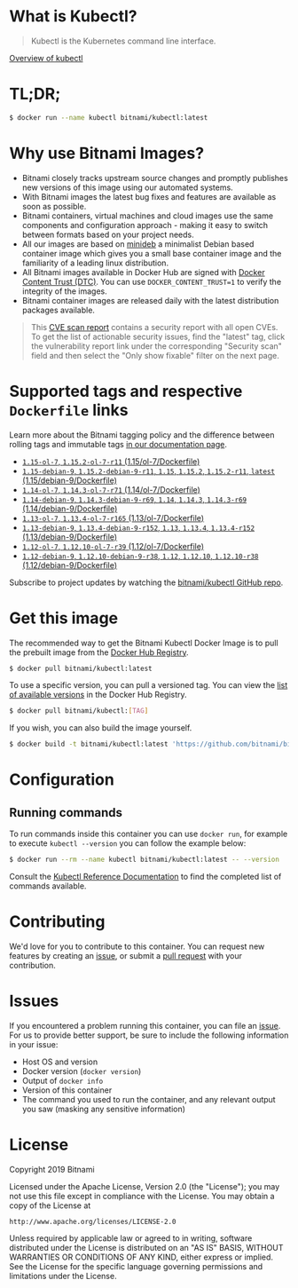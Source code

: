 
# What is Kubectl?

> Kubectl is the Kubernetes command line interface.

[Overview of kubectl](https://kubernetes.io/docs/reference/kubectl/overview/)

# TL;DR;

```bash
$ docker run --name kubectl bitnami/kubectl:latest
```

# Why use Bitnami Images?

* Bitnami closely tracks upstream source changes and promptly publishes new versions of this image using our automated systems.
* With Bitnami images the latest bug fixes and features are available as soon as possible.
* Bitnami containers, virtual machines and cloud images use the same components and configuration approach - making it easy to switch between formats based on your project needs.
* All our images are based on [minideb](https://github.com/bitnami/minideb) a minimalist Debian based container image which gives you a small base container image and the familiarity of a leading linux distribution.
* All Bitnami images available in Docker Hub are signed with [Docker Content Trust (DTC)](https://docs.docker.com/engine/security/trust/content_trust/). You can use `DOCKER_CONTENT_TRUST=1` to verify the integrity of the images.
* Bitnami container images are released daily with the latest distribution packages available.


> This [CVE scan report](https://quay.io/repository/bitnami/kubectl?tab=tags) contains a security report with all open CVEs. To get the list of actionable security issues, find the "latest" tag, click the vulnerability report link under the corresponding "Security scan" field and then select the "Only show fixable" filter on the next page.

# Supported tags and respective `Dockerfile` links

Learn more about the Bitnami tagging policy and the difference between rolling tags and immutable tags [in our documentation page](https://docs.bitnami.com/containers/how-to/understand-rolling-tags-containers/).


* [`1.15-ol-7`, `1.15.2-ol-7-r11` (1.15/ol-7/Dockerfile)](https://github.com/bitnami/bitnami-docker-kubectl/blob/1.15.2-ol-7-r11/1.15/ol-7/Dockerfile)
* [`1.15-debian-9`, `1.15.2-debian-9-r11`, `1.15`, `1.15.2`, `1.15.2-r11`, `latest` (1.15/debian-9/Dockerfile)](https://github.com/bitnami/bitnami-docker-kubectl/blob/1.15.2-debian-9-r11/1.15/debian-9/Dockerfile)
* [`1.14-ol-7`, `1.14.3-ol-7-r71` (1.14/ol-7/Dockerfile)](https://github.com/bitnami/bitnami-docker-kubectl/blob/1.14.3-ol-7-r71/1.14/ol-7/Dockerfile)
* [`1.14-debian-9`, `1.14.3-debian-9-r69`, `1.14`, `1.14.3`, `1.14.3-r69` (1.14/debian-9/Dockerfile)](https://github.com/bitnami/bitnami-docker-kubectl/blob/1.14.3-debian-9-r69/1.14/debian-9/Dockerfile)
* [`1.13-ol-7`, `1.13.4-ol-7-r165` (1.13/ol-7/Dockerfile)](https://github.com/bitnami/bitnami-docker-kubectl/blob/1.13.4-ol-7-r165/1.13/ol-7/Dockerfile)
* [`1.13-debian-9`, `1.13.4-debian-9-r152`, `1.13`, `1.13.4`, `1.13.4-r152` (1.13/debian-9/Dockerfile)](https://github.com/bitnami/bitnami-docker-kubectl/blob/1.13.4-debian-9-r152/1.13/debian-9/Dockerfile)
* [`1.12-ol-7`, `1.12.10-ol-7-r39` (1.12/ol-7/Dockerfile)](https://github.com/bitnami/bitnami-docker-kubectl/blob/1.12.10-ol-7-r39/1.12/ol-7/Dockerfile)
* [`1.12-debian-9`, `1.12.10-debian-9-r38`, `1.12`, `1.12.10`, `1.12.10-r38` (1.12/debian-9/Dockerfile)](https://github.com/bitnami/bitnami-docker-kubectl/blob/1.12.10-debian-9-r38/1.12/debian-9/Dockerfile)

Subscribe to project updates by watching the [bitnami/kubectl GitHub repo](https://github.com/bitnami/bitnami-docker-kubectl).

# Get this image

The recommended way to get the Bitnami Kubectl Docker Image is to pull the prebuilt image from the [Docker Hub Registry](https://hub.docker.com/r/bitnami/kubectl).

```bash
$ docker pull bitnami/kubectl:latest
```

To use a specific version, you can pull a versioned tag. You can view the [list of available versions](https://hub.docker.com/r/bitnami/kubectl/tags/) in the Docker Hub Registry.

```bash
$ docker pull bitnami/kubectl:[TAG]
```

If you wish, you can also build the image yourself.

```bash
$ docker build -t bitnami/kubectl:latest 'https://github.com/bitnami/bitnami-docker-kubectl.git#master:1.15/debian-9'
```

# Configuration

## Running commands

To run commands inside this container you can use `docker run`, for example to execute `kubectl --version` you can follow the example below:

```bash
$ docker run --rm --name kubectl bitnami/kubectl:latest -- --version
```

Consult the [Kubectl Reference Documentation](https://kubernetes.io/docs/reference/generated/kubectl/kubectl-commands) to find the completed list of commands available.

# Contributing

We'd love for you to contribute to this container. You can request new features by creating an [issue](https://github.com/bitnami/bitnami-docker-kubectl/issues), or submit a [pull request](https://github.com/bitnami/bitnami-docker-kubectl/pulls) with your contribution.

# Issues

If you encountered a problem running this container, you can file an [issue](https://github.com/bitnami/bitnami-docker-kubectl/issues). For us to provide better support, be sure to include the following information in your issue:

- Host OS and version
- Docker version (`docker version`)
- Output of `docker info`
- Version of this container
- The command you used to run the container, and any relevant output you saw (masking any sensitive information)

# License

Copyright 2019 Bitnami

Licensed under the Apache License, Version 2.0 (the "License");
you may not use this file except in compliance with the License.
You may obtain a copy of the License at

    http://www.apache.org/licenses/LICENSE-2.0

Unless required by applicable law or agreed to in writing, software
distributed under the License is distributed on an "AS IS" BASIS,
WITHOUT WARRANTIES OR CONDITIONS OF ANY KIND, either express or implied.
See the License for the specific language governing permissions and
limitations under the License.
